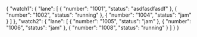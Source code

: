 {
  "watch1": {
    "lane": [
      {
        "number": "1001",
        "status": "asdfasdfasdf"
      },
      {
        "number": "1002",
        "status": "running"
      },
      {
        "number": "1004",
        "status": "jam"
      }
    ]
  },
  "watch2": {
    "lane": [
      {
        "number": "1005",
        "status": "jam"
      },
      {
        "number": "1006",
        "status": "jam"
      },
      {
        "number": "1008",
        "status": "running"
      }
    ]
  }
}
